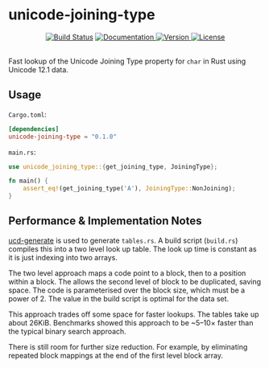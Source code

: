 unicode-joining-type
====================

<div align="center">
  <a href="https://travis-ci.com/yeslogic/unicode-joining-type">
    <img src="https://travis-ci.com/yeslogic/unicode-joining-type.svg?branch=master" alt="Build Status"></a>
  <a href="https://docs.rs/unicode-joining-type">
    <img src="https://docs.rs/unicode-joining-type/badge.svg" alt="Documentation">
  </a>
  <a href="https://crates.io/crates/unicode-joining-type">
    <img src="https://img.shields.io/crates/v/unicode-joining-type.svg" alt="Version">
  </a>
  <a href="https://github.com/yeslogic/unicode-joining-type/blob/master/LICENSE">
    <img src="https://img.shields.io/crates/l/unicode-joining-type.svg" alt="License">
  </a>
</div>

<br>

Fast lookup of the Unicode Joining Type property for `char` in Rust using
Unicode 12.1 data.

Usage
-----

`Cargo.toml`:

```toml
[dependencies]
unicode-joining-type = "0.1.0"
```

`main.rs`:

```rust
use unicode_joining_type::{get_joining_type, JoiningType};

fn main() {
    assert_eq!(get_joining_type('A'), JoiningType::NonJoining);
}
```

Performance & Implementation Notes
----------------------------------

[ucd-generate] is used to generate `tables.rs`. A build script (`build.rs`)
compiles this into a two level look up table. The look up time is constant as
it is just indexing into two arrays.

The two level approach maps a code point to a block, then to a position within
a block. The allows the second level of block to be duplicated, saving space.
The code is parameterised over the block size, which must be a power of 2. The
value in the build script is optimal for the data set.

This approach trades off some space for faster lookups. The tables take up
about 26KiB. Benchmarks showed this approach to be ~5–10× faster than the
typical binary search approach.

There is still room for further size reduction. For example, by eliminating
repeated block mappings at the end of the first level block array.

[ucd-generate]: https://github.com/BurntSushi/ucd-generate
